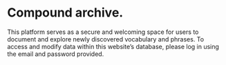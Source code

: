 # Compound archive.

This platform serves as a secure and welcoming space for users to
document and explore newly discovered vocabulary and phrases. To access
and modify data within this website’s database, please log in using the
email and password provided.
